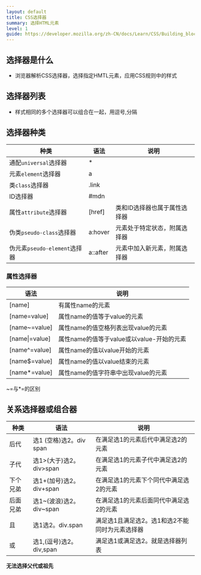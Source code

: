 ```yaml
---
layout: default
title: CSS选择器
summary: 选择HTML元素
level: 1
guide: https://developer.mozilla.org/zh-CN/docs/Learn/CSS/Building_blocks/Selectors
---
```

## 选择器是什么
- 浏览器解析CSS选择器，选择指定HMTL元素，应用CSS规则中的样式

## 选择器列表
- 样式相同的多个选择器可以组合在一起，用逗号,分隔

## 选择器种类

| 种类                         | 语法     | 说明                         |
| ---------------------------- | -------- | ---------------------------- |
| 通配`universal`选择器        | *        |
| 元素`element`选择器          | a        |
| 类`class`选择器              | .link    |
| ID选择器                     | #mdn     |
| 属性`attribute`选择器        | [href]   | 类和ID选择器也属于属性选择器 |
| 伪类`pseudo-class`选择器     | a:hover  | 元素处于特定状态，附属选择器 |
| 伪元素`pseudo-element`选择器 | a::after | 元素中加入新元素，附属选择器 |

### 属性选择器


| 语法           | 说明                                      |
| -------------- | ----------------------------------------- |
| [name]         | 有属性name的元素                          |
| [name=value]   | 属性name的值等于value的元素               |
| [name~=value]  | 属性name的值空格列表出现value的元素       |
| [name\|=value] | 属性name的值等于value或以value-开始的元素 |
| [name^=value]  | 属性name的值以value开始的元素             |
| [name$=value]  | 属性name的值以value结束的元素             |
| [name*=value]  | 属性name的值字符串中出现value的元素       |

~=与*=的区别


## 关系选择器或组合器

| 种类     | 语法                    | 说明                                           |
| -------- | ----------------------- | ---------------------------------------------- |
| 后代     | 选1 (空格)选2。div span | 在满足选1的元素后代中满足选2的元素             |
| 子代     | 选1>(大于)选2。div>span | 在满足选1的元素子代中满足选2的元素             |
| 下个兄弟 | 选1+(加号)选2。div+span | 在满足选1的元素下个同代中满足选2的元素         |
| 后面兄弟 | 选1~(波浪)选2。div~span | 在满足选1的元素后面同代中满足选2的元素         |
| 且       | 选1选2。div.span        | 满足选1且满足选2。选1和选2不能同时为元素选择器 |
| 或       | 选1,(逗号)选2。div,span | 满足选1或满足选2。就是选择器列表               |

**无法选择父代或祖先**

